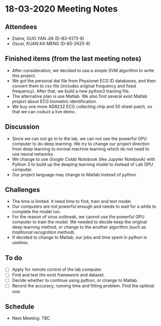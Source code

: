 # 18-03-2020 Meeting Notes

## Attendees
- Elaine, GUO YAN JIA (D-B3-0173-6)
- Oscar, KUAN KA MENG (D-B5-2625-8)

## Finished items (from the last meeting notes)
- After consideration, we decided to use a simple SVM algorithm to write this project.
- We got the personal dat file from Physionet ECG ID databases, and then convert them to csv file (includes original frequency and fixed frequency). After that, we build a new python3 training file. 
- The alternative plan is use Matlab. We also find several exist Matlab project about ECG biometric identification. 
- We buy one more AD8232 ECG collecting chip and 50 sheet patch, so that we can coduct a live demo.

## Discussion
- Since we can not go in to the lab, we can not use the powerful GPU computer to do deep learning. We try to change our project direction from deep learning to normal machine learning which do not need to use neural networks.
- We change to use *Google Colab Notebook* (like Jupyter Notebook) with Python 3 to build up the deeping learning model to instead of Lab GPU computer.
- Our project language may change to Matlab instead of python.

## Challenges
- The time is limited. It need time to find, train and test model.
- Our computers are not powerful enough and needs to wait for a while to complete the model run.
- For the reason of virus outbreak, we cannot use the powerful GPU computer to train the model. We needed to decide keep the original deep learning method, or change to the another algorithm (such as *traditional recognition* method).
- If decided to change to Matlab, our jobs and time spent in python is useless.

## To do
- [ ] Apply for remote control of the lab computer.
- [ ] Find and test the exist framework and dataset.
- [ ] Decide whether to continue using python, or change to Matlab.
- [ ] Record the accuracy, running time and fitting problem. Find the optimal one.

## Schedule
- Next Meeting: TBC